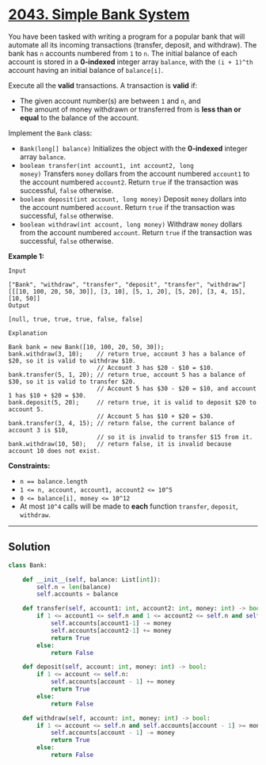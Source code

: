 # [2043. Simple Bank System](https://leetcode.com/problems/simple-bank-system/description/?envType=daily-question&envId=2025-10-24)

You have been tasked with writing a program for a popular bank that will automate all its incoming transactions (transfer, deposit, and withdraw). The bank has <code>n</code> accounts numbered from <code>1</code> to <code>n</code>. The initial balance of each account is stored in a **0-indexed**  integer array <code>balance</code>, with the <code>(i + 1)^th</code> account having an initial balance of <code>balance[i]</code>.

Execute all the **valid**  transactions. A transaction is **valid**  if:

- The given account number(s) are between <code>1</code> and <code>n</code>, and
- The amount of money withdrawn or transferred from is **less than or equal**  to the balance of the account.

Implement the <code>Bank</code> class:

- <code>Bank(long[] balance)</code> Initializes the object with the **0-indexed**  integer array <code>balance</code>.
- <code>boolean transfer(int account1, int account2, long money)</code> Transfers <code>money</code> dollars from the account numbered <code>account1</code> to the account numbered <code>account2</code>. Return <code>true</code> if the transaction was successful, <code>false</code> otherwise.
- <code>boolean deposit(int account, long money)</code> Deposit <code>money</code> dollars into the account numbered <code>account</code>. Return <code>true</code> if the transaction was successful, <code>false</code> otherwise.
- <code>boolean withdraw(int account, long money)</code> Withdraw <code>money</code> dollars from the account numbered <code>account</code>. Return <code>true</code> if the transaction was successful, <code>false</code> otherwise.

**Example 1:** 

```
Input

["Bank", "withdraw", "transfer", "deposit", "transfer", "withdraw"]
[[[10, 100, 20, 50, 30]], [3, 10], [5, 1, 20], [5, 20], [3, 4, 15], [10, 50]]
Output

[null, true, true, true, false, false]

Explanation

Bank bank = new Bank([10, 100, 20, 50, 30]);
bank.withdraw(3, 10);    // return true, account 3 has a balance of $20, so it is valid to withdraw $10.
                         // Account 3 has $20 - $10 = $10.
bank.transfer(5, 1, 20); // return true, account 5 has a balance of $30, so it is valid to transfer $20.
                         // Account 5 has $30 - $20 = $10, and account 1 has $10 + $20 = $30.
bank.deposit(5, 20);     // return true, it is valid to deposit $20 to account 5.
                         // Account 5 has $10 + $20 = $30.
bank.transfer(3, 4, 15); // return false, the current balance of account 3 is $10,
                         // so it is invalid to transfer $15 from it.
bank.withdraw(10, 50);   // return false, it is invalid because account 10 does not exist.
```

**Constraints:** 

- <code>n == balance.length</code>
- <code>1 <= n, account, account1, account2 <= 10^5</code>
- <code>0 <= balance[i], money <= 10^12</code>
- At most <code>10^4</code> calls will be made to **each**  function <code>transfer</code>, <code>deposit</code>, <code>withdraw</code>.

---

## Solution

```python
class Bank:

    def __init__(self, balance: List[int]):
        self.n = len(balance)
        self.accounts = balance

    def transfer(self, account1: int, account2: int, money: int) -> bool:
        if 1 <= account1 <= self.n and 1 <= account2 <= self.n and self.accounts[account1-1] >= money:
            self.accounts[account1-1] -= money
            self.accounts[account2-1] += money
            return True
        else:
            return False

    def deposit(self, account: int, money: int) -> bool:
        if 1 <= account <= self.n:
            self.accounts[account - 1] += money
            return True
        else:
            return False

    def withdraw(self, account: int, money: int) -> bool:
        if 1 <= account <= self.n and self.accounts[account - 1] >= money:
            self.accounts[account - 1] -= money
            return True
        else:
            return False
```